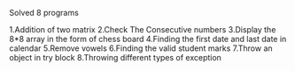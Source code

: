 Solved 8 programs

1.Addition of two matrix
2.Check The Consecutive numbers
3.Display the 8*8 array in the form of chess board
4.Finding the first date and last date in calendar
5.Remove vowels
6.Finding the valid student marks
7.Throw an object in try block
8.Throwing different types of exception
